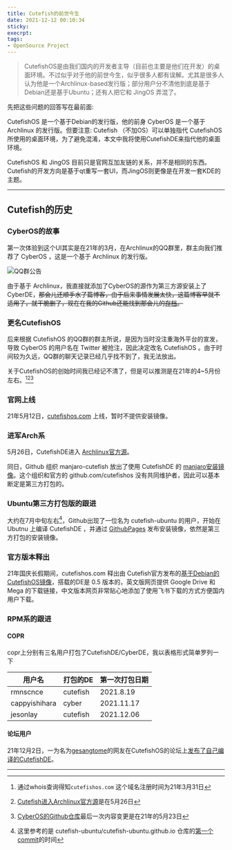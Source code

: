 ```yaml
---
title: Cutefish的前世今生
date: 2021-12-12 00:10:34
sticky:
execrpt: 
tags:
- OpenSource Project
---
```


> CutefishOS是由我们国内的开发者主导（目前也主要是他们在开发）的桌面环境。不过似乎对于他的前世今生，似乎很多人都有误解。尤其是很多人认为他是一个Archlinux-based发行版；部分用户分不清他到底是基于Debian还是基于Ubuntu；还有人把它和 JingOS 弄混了。

先把这些问题的回答写在最前面: 

CutefishOS 是一个基于Debian的发行版，他的前身 CyberOS 是一个基于 Archlinux 的发行版。但要注意: Cutefish （不加OS）可以单独指代 CutefishOS 所使用的桌面环境，为了避免混淆，本文中我将使用CutefishDE来指代他的桌面环境。

CutefishOS 和 JingOS 目前只是官网互加友链的关系，并不是相同的东西。Cutefish的开发方向是基于qt重写一套UI，而JingOS则更像是在开发一套KDE的主题。

***

## Cutefish的历史

### CyberOS的故事

第一次体验到这个UI其实是在21年的3月，在Archlinux的QQ群里，群主向我们推荐了 CyberOS ，这是一个基于 Archlinux 的发行版。

![QQ群公告](https://res.cloudinary.com/zhullyb/image/upload/v1/2021/12/12/9686022e38ab13143d31479b219ac801.png)

由于基于 Archlinux，我直接就添加了CyberOS的源作为第三方源安装上了CyberDE，~~那会儿还顺手水了篇博客，由于后来事情发展太快，这篇博客早就不适用了，就干脆删了，现在在我的Github还能找到那会儿的[存档](https://github.com/zhullyb/blog/blob/20210430/_posts/2021-03-21-install-cyber-desktop-on-your-archlinux.md)。~~

### 更名CutefishOS

后来根据 CutefishOS 的QQ群的群主所说，是因为当时没注重海外平台的宣发，导致 CyberOS 的用户名在 Twitter 被抢注，因此决定改名 CutefishOS 。由于时间较为久远，QQ群的聊天记录已经几乎找不到了，我无法放出。

关于CutefishOS的创始时间我已经记不清了，但是可以推测是在21年的4~5月份左右。[^1][^2][^3]

### 官网上线

21年5月12日，[cutefishos.com](https://cutefishos.com) 上线，暂时不提供安装镜像。

### 进军Arch系

5月26日，CutefishDE进入 [Archlinux官方源](https://archlinux.org/groups/x86_64/cutefish/)。

同日，Github 组织 manjaro-cutefish 放出了使用 CutefishDE 的 [manjaro安装镜像](https://github.com/manjaro-cutefish/download/releases)。这个组织和官方的 github.com/cutefishos 没有共同维护者，因此可以基本断定是第三方打包的。

### Ubuntu第三方打包版的跟进

大约在7月中旬左右[^4]，Github出现了一位名为 cutefish-ubuntu 的用户，开始在 Ubutnu 上编译 CutefishDE ，并通过 [GithubPages](https://cutefish-ubuntu.github.io/) 发布安装镜像，依然是第三方打包的安装镜像。

### 官方版本释出

21年国庆长假期间，cutefishos.com 释出由 Cutefish官方发布的[基于Debian的CutefishOS镜像](https://cutefishos.com/download)，搭载的DE是 0.5 版本的，英文版网页提供 Google Drive 和 Mega 的下载链接，中文版本网页非常贴心地添加了使用飞书下载的方式方便国内用户下载。

### RPM系的跟进

#### COPR

copr上分别有三名用户打包了CutefishDE/CyberDE，我以表格形式简单罗列一下

| 用户名        | 打包的DE | 第一次打包日期 |
| ------------- | -------- | -------------- |
| rmnscnce      | cutefish | 2021.8.19      |
| cappyishihara | cyber    | 2021.11.17     |
| jesonlay      | cutefish | 2021.12.06     |

#### 论坛用户

21年12月2日，一为名为[gesangtome](https://bbs.cutefishos.com/u/gesangtome)的网友在CutefishOS的论坛上[发布了自己编译的CutefishDE](https://bbs.cutefishos.com/d/331-fedoracutefish)。

***

[^1]: 通过whois查询得知`cutefishos.com` 这个域名注册时间为21年3月31日
[^2]: [Cutefish进入Archlinux官方源](https://github.com/archlinux/svntogit-community/commit/b92bb9ae8fd35178cdfebb6f56b55f20722aa7dd)是在5月26日
[^3]: [CyberOS的Github仓库](https://github.com/cyberos)最后一次内容变更是在21年的5月23日
[^4]: 这里参考的是 cutefish-ubuntu/cutefish-ubuntu.github.io 仓库的[第一个commit](https://github.com/cutefish-ubuntu/cutefish-ubuntu.github.io/commit/237a480992a74d8c75c1f4ec51511550ce97c64b)的时间
